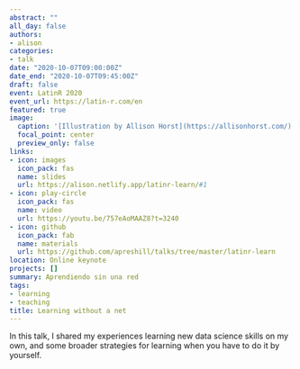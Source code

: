 ```yaml
---
abstract: ""
all_day: false
authors:
- alison
categories:
- talk
date: "2020-10-07T09:00:00Z"
date_end: "2020-10-07T09:45:00Z"
draft: false
event: LatinR 2020
event_url: https://latin-r.com/en
featured: true
image:
  caption: '[Illustration by Allison Horst](https://allisonhorst.com/)'
  focal_point: center
  preview_only: false
links:
- icon: images
  icon_pack: fas
  name: slides
  url: https://alison.netlify.app/latinr-learn/#1
- icon: play-circle
  icon_pack: fas
  name: video
  url: https://youtu.be/757eAoMAAZ8?t=3240
- icon: github
  icon_pack: fab
  name: materials
  url: https://github.com/apreshill/talks/tree/master/latinr-learn
location: Online keynote
projects: []
summary: Aprendiendo sin una red
tags:
- learning
- teaching
title: Learning without a net
---
```


In this talk, I shared my experiences learning new data science skills on my own, and some broader strategies for learning when you have to do it by yourself. 

